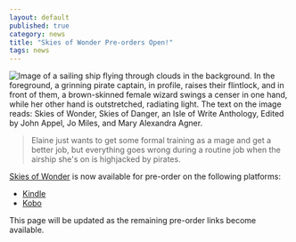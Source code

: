 ```yaml
---
layout: default
published: true
category: news
title: "Skies of Wonder Pre-orders Open!"
tags: news
---
```


<img src="{{ site.url }}/assets/SkiesOfWonder-ebook-cover-web.jpg" alt="Image of a sailing ship flying through clouds in the background. In the foreground, a grinning pirate captain, in profile, raises their flintlock, and in front of them, a brown-skinned female wizard swings a censer in one hand, while her other hand is outstretched, radiating light. The text on the image reads: Skies of Wonder, Skies of Danger, an Isle of Write Anthology, Edited by John Appel, Jo Miles, and Mary Alexandra Agner.">

> Elaine just wants to get some formal training as a mage and get a better job, but everything goes wrong during a routine job when the airship she's on is highjacked by pirates.

[Skies of Wonder](https://skiesofwonder.com/) is now available for
pre-order on the following platforms:

* [Kindle](https://amzn.to/2JbY0Em)
* [Kobo](https://www.kobo.com/us/en/ebook/skies-of-wonder-skies-of-danger)

This page will be updated as the remaining pre-order links become
available.
